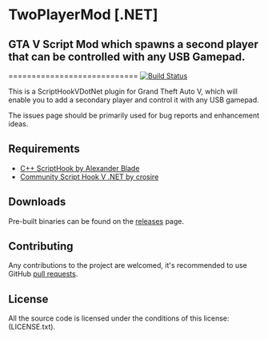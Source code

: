 # TwoPlayerMod [.NET]
## GTA V Script Mod which spawns a second player that can be controlled with any USB Gamepad.
============================
[![Build Status](https://ci.appveyor.com/api/projects/status/github/BenjaminFaal/twoplayermod?branch=master&svg=true)](https://ci.appveyor.com/project/BenjaminFaal/twoplayermod)

This is a ScriptHookVDotNet plugin for Grand Theft Auto V, which will enable you to add a secondary player and control it with any USB gamepad.

The issues page should be primarily used for bug reports and enhancement ideas.

## Requirements

* [C++ ScriptHook by Alexander Blade](http://www.dev-c.com/gtav/scripthookv/)
* [Community Script Hook V .NET by crosire](https://github.com/crosire)

## Downloads

Pre-built binaries can be found on the [releases](https://github.com/benjaminfaal/TwoPlayerMod/releases) page.

## Contributing

Any contributions to the project are welcomed, it's recommended to use GitHub [pull requests](https://help.github.com/articles/using-pull-requests/).

## License

All the source code is licensed under the conditions of this license: (LICENSE.txt).
